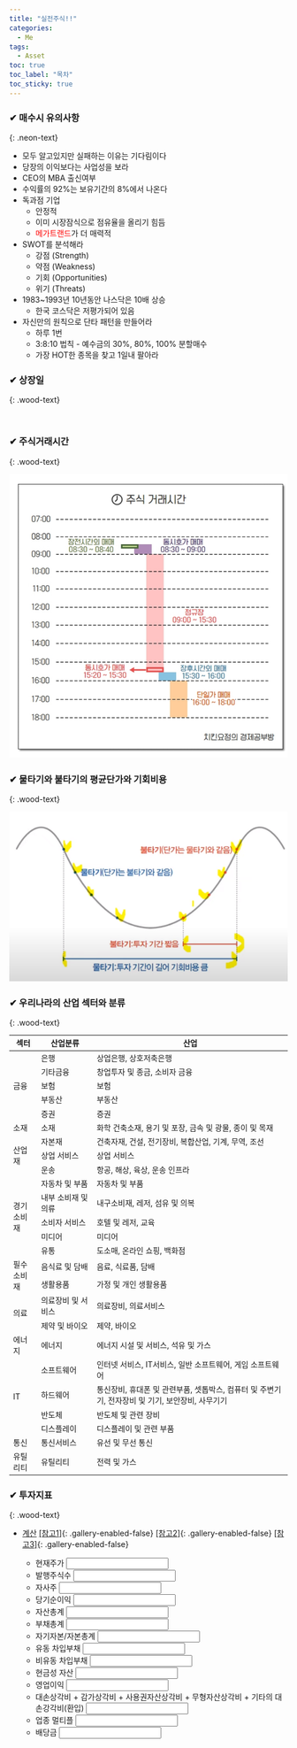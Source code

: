 ```yaml
---
title: "실전주식!!"
categories:
  - Me
tags:
  - Asset
toc: true
toc_label: "목차"
toc_sticky: true
---
```


### ✔ 매수시 유의사항 
{: .neon-text}

- 모두 알고있지만 실패하는 이유는 기다림이다
- 당장의 이익보다는 사업성을 보라
- CEO의 MBA 출신여부
- 수익률의 92%는 보유기간의 8%에서 나온다
- 독과점 기업
  - 안정적
  - 이미 시장잠식으로 점유율을 올리기 힘듬
  - <font color="red">메가트랜드</font>가 더 매력적
- SWOT를 분석해라
  - 강점 (Strength)
  - 약점 (Weakness)
  - 기회 (Opportunities)
  - 위기 (Threats)
- 1983~1993년 10년동안 나스닥은 10배 상승
  - 한국 코스닥은 저평가되어 있음
- 자신만의 원칙으로 단타 패턴을 만들어라
  - 하루 1번
  - 3:8:10 법칙 - 예수금의 30%, 80%, 100% 분할매수
  - 가장 HOT한 종목을 찾고 1일내 팔아라

### ✔ 상장일
{: .wood-text}

<div id="listingDay"></div>
<br>


### ✔ 주식거래시간
{: .wood-text}

![](/assets/images/me/2020-12-27-me-it-business3-1.png)


### ✔ 물타기와 불타기의 평균단가와 기회비용
{: .wood-text}

![](/assets/images/me/2020-12-27-me-it-business3-4.png)


### ✔ 우리나라의 산업 섹터와 분류
{: .wood-text}

<table>
  <colgroup>
      <col width="10%">
      <col width="20%">
      <col width="70%">
  </colgroup>
  <thead>
    <tr>
      <th>섹터</th>
      <th>산업분류</th>
      <th>산업</th>
    </tr>
  </thead>
  <tbody>
    <tr>
      <td rowspan="5">금융</td>
      <td>은행</td>
      <td>상업은행, 상호저축은행</td>
    </tr>
    <tr>
      <td>기타금융</td>
      <td>창업투자 및 종금, 소비자 금융</td>
    </tr>
    <tr>
      <td>보험</td>
      <td>보험</td>
    </tr>
    <tr>
      <td>부동산</td>
      <td>부동산</td>
    </tr>
    <tr>
      <td>증권</td>
      <td>증권</td>
    </tr>
    <tr>
      <td>소재</td>
      <td>소재</td>
      <td>화학 건축소재, 용기 및 포장, 금속 및 광물, 종이 및 목재</td>
    </tr>
    <tr>
      <td rowspan="3">산업재</td>
      <td>자본재</td>
      <td>건축자재, 건설, 전기장비, 복합산업, 기계, 무역, 조선</td>
    </tr>
    <tr>
      <td>상업 서비스</td>
      <td>상업 서비스</td>
    </tr>
    <tr>
      <td>운송</td>
      <td>항공, 해상, 육상, 운송 인프라</td>
    </tr>
    <tr>
      <td rowspan="5">경기 소비재</td>
      <td>자동차 및 부품</td>
      <td>자동차 및 부품</td>
    </tr>
    <tr>
      <td>내부 소비재 및 의류</td>
      <td>내구소비재, 레저, 섬유 및 의복</td>
    </tr>
    <tr>
      <td>소비자 서비스</td>
      <td>호텔 및 레저, 교육</td>
    </tr>
    <tr>
      <td>미디어</td>
      <td>미디어</td>
    </tr>
    <tr>
      <td>유통</td>
      <td>도소매, 온라인 쇼핑, 백화점</td>
    </tr>
    <tr>
      <td rowspan="2">필수 소비재</td>
      <td>음식료 및 담배</td>
      <td>음료, 식료품, 담배</td>
    </tr>
    <tr>
      <td>생활용품</td>
      <td>가정 및 개인 생활용품</td>
    </tr>
    <tr>
      <td rowspan="2">의료</td>
      <td>의료장비 및 서비스</td>
      <td>의료장비, 의료서비스</td>
    </tr>
    <tr>
      <td>제약 및 바이오</td>
      <td>제약, 바이오</td>
    </tr>
    <tr>
      <td>에너지</td>
      <td>에너지</td>
      <td>에너지 시설 및 서비스, 석유 및 가스</td>
    </tr>
    <tr>
      <td rowspan="4">IT</td>
      <td>소프트웨어</td>
      <td>인터넷 서비스, IT서비스, 일반 소프트웨어, 게임 소프트웨어</td>
    </tr>
    <tr>
      <td>하드웨어</td>
      <td>통신장비, 휴대폰 및 관련부품, 셋톱박스, 컴퓨터 및 주변기기, 전자장비 및 기기, 보안장비, 사무기기</td>
    </tr>
    <tr>
      <td>반도체</td>
      <td>반도체 및 관련 장비</td>
    </tr>
    <tr>
      <td>디스플레이</td>
      <td>디스플레이 및 관련 부품</td>
    </tr>
    <tr>
      <td>통신</td>
      <td>통신서비스</td>
      <td>유선 및 무선 통신</td>
    </tr>
    <tr>
      <td>유틸리티</td>
      <td>유틸리티</td>
      <td>전력 및 가스</td>
    </tr>
  </tbody>
</table>


### ✔ 투자지표
{: .wood-text}

- <a class="btn btn--inverse my-popup" id="stockCalc" href="#">계산</a> [[참고1]](/assets/images/me/2020-12-27-me-it-business3-2-1.png){: .gallery-enabled-false} [[참고2]](/assets/images/me/2020-12-27-me-it-business3-2-2.png){: .gallery-enabled-false} [[참고3]](/assets/images/me/2020-12-27-me-it-business3-2-3.png){: .gallery-enabled-false}
  - 현재주가 <input type="text" name="stkpc" class="won" oninput="this.value = this.value.replace(/[^0-9.]/g, '').replace(/(\..*)\./g, '$1').replace(/\B(?=(\d{3})+(?!\d))/g, ',');"/>
  - 발행주식수 <input type="text" name="pblicteStockCnt" oninput="this.value = this.value.replace(/[^0-9.]/g, '').replace(/(\..*)\./g, '$1').replace(/\B(?=(\d{3})+(?!\d))/g, ',');"/>
  - 자사주 <input type="text" name="treasuryStockCnt" oninput="this.value = this.value.replace(/[^0-9.]/g, '').replace(/(\..*)\./g, '$1').replace(/\B(?=(\d{3})+(?!\d))/g, ',');"/>
  - 당기순이익 <input type="text" name="ntpfThstrm" class="won" oninput="this.value = this.value.replace(/[^0-9.]/g, '').replace(/(\..*)\./g, '$1').replace(/\B(?=(\d{3})+(?!\d))/g, ',');"/>
  - 자산총계 <input type="text" name="assetsTotamt" class="won" oninput="this.value = this.value.replace(/[^0-9.]/g, '').replace(/(\..*)\./g, '$1').replace(/\B(?=(\d{3})+(?!\d))/g, ',');"/>
  - 부채총계 <input type="text" name="debtTotamt" class="won" oninput="this.value = this.value.replace(/[^0-9.]/g, '').replace(/(\..*)\./g, '$1').replace(/\B(?=(\d{3})+(?!\d))/g, ',');"/>
  - 자기자본/자본총계 <input type="text" name="ecptl" class="won" oninput="this.value = this.value.replace(/[^0-9.]/g, '').replace(/(\..*)\./g, '$1').replace(/\B(?=(\d{3})+(?!\d))/g, ',');"/>
  - 유동 차입부채 <input type="text" name="dynmcBrrwDebt" class="won" oninput="this.value = this.value.replace(/[^0-9.]/g, '').replace(/(\..*)\./g, '$1').replace(/\B(?=(\d{3})+(?!\d))/g, ',');"/>
  - 비유동 차입부채 <input type="text" name="notDynmcBrrwDebt" class="won" oninput="this.value = this.value.replace(/[^0-9.]/g, '').replace(/(\..*)\./g, '$1').replace(/\B(?=(\d{3})+(?!\d))/g, ',');"/>
  - 현금성 자산 <input type="text" name="cashAssets" class="won" oninput="this.value = this.value.replace(/[^0-9.]/g, '').replace(/(\..*)\./g, '$1').replace(/\B(?=(\d{3})+(?!\d))/g, ',');"/>
  - 영업이익 <input type="text" name="bsnProfit" class="won" oninput="this.value = this.value.replace(/[^0-9.]/g, '').replace(/(\..*)\./g, '$1').replace(/\B(?=(\d{3})+(?!\d))/g, ',');"/>
  - 대손상각비 + 감가상각비 + 사용권자산상각비 + 무형자산상각비 + 기타의 대손강각비(환입) <input type="text" name="dprc" class="won" oninput="this.value = this.value.replace(/[^0-9.]/g, '').replace(/(\..*)\./g, '$1').replace(/\B(?=(\d{3})+(?!\d))/g, ',');"/>
  - 업종 멀티플 <input type="text" name="indutyPer" />
  - 배당금 <input type="text" name="dvdnd" class="won" oninput="this.value = this.value.replace(/[^0-9.]/g, '').replace(/(\..*)\./g, '$1').replace(/\B(?=(\d{3})+(?!\d))/g, ',');"/>

  <div id="stockCalcResult" style="display: none;">
    <table>
      <tbody>
        <tr>
          <td><font color="blue">시가총액</font><br>현재주가 * 발행주식수</td>
          <td><font color="red"><span id="mktcTotamt"></span></font></td>
        </tr>
        <tr>
          <td><font color="blue">EPS (주당 순이익)</font><br>당기순이익 / 발행주식수</td>
          <td><font color="red"><span id="eps"></span></font></td>
        </tr>
        <tr>
          <td><font color="blue">PER (예상 주가 수익 비율)</font><br>시가총액 / 당기순이익</td>
          <td><font color="red"><span id="per"></span></font></td>
        </tr>
        <tr>
          <td><font color="blue">BPS (주당순자산)</font><br>(자산총계 - 부채총계) / 발행주식수</td>
          <td><font color="red"><span id="bps"></span></font></td>
        </tr>
        <tr>
          <td><font color="blue">ROE (자기자본이익율)</font><br>당기순이익 / 자본총계 * 100</td>
          <td><font color="red"><span id="roe"></span></font></td>
        </tr>
        <tr>
          <td><font color="blue">PBR (주가순자산비율)</font><br>시가총액 / 자본총계</td>
          <td><font color="red"><span id="pbr"></span></font></td>
        </tr>
        <tr>
          <td><font color="blue">배당수익률(%)</font><br>(배당금 * 현재주가) * 100</td>
          <td><font color="red"><span id="alotErnrt"></span></font></td>
        </tr>
        <tr>
          <td><font color="blue">배당성향</font><br>(배당금 * 주식수) / 당기순이익 * 100</td>
          <td><font color="red"><span id="alotIncln"></span></font></td>
        </tr>
        <tr>
          <td><font color="blue">EV (기업가치)</font><br>자기자본(시가총액) + 순차입금 (총차입금 - 현금성 자산)</td>
          <td><font color="red"><span id="ev"></span></font></td>
        </tr>
        <tr>
          <td><font color="blue">EBITDA</font><br>영업이익 + 감가상각비 등 비현금성 비용 + 제세금</td>
          <td><font color="red"><span id="ebitda"></span></font></td>
        </tr>
        <tr>
          <td><font color="blue">EV/EBITDA</font></td>
          <td><font color="red"><span id="evEbitda"></span></font></td>
        </tr>
        <tr>
          <td><font color="blue">평균 업종PER 적정주가</font><br>(주당순이익 * 업종 예상주기수익비율)</td>
          <td><font color="red"><span id="proprtStkpcByIndutyPer"></span></font></td>
        </tr>
        <tr>
          <td><font color="blue">슈퍼개미 김정환 적정주가</font><br>(주당순이익 * 자기자본이익율)</td>
          <td><font color="red"><span id="proprtStkpcByEpsRoe"></span></font></td>
        </tr>
      </tbody>
    </table>
  </div>